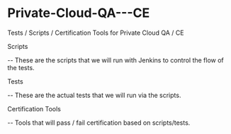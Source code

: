 Private-Cloud-QA---CE
=====================

Tests / Scripts / Certification Tools for Private Cloud QA / CE

Scripts

-- These are the scripts that we will run with Jenkins to control the flow of the tests.

Tests

-- These are the actual tests that we will run via the scripts.

Certification Tools

-- Tools that will pass / fail certification based on scripts/tests.